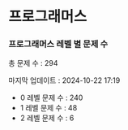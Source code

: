 # 프로그래머스
### 프로그래머스 레벨 별 문제 수
총 문제 수 : 294

마지막 업데이트 : 2024-10-22 17:19

- 0 레벨 문제 수 : 240
- 1 레벨 문제 수 : 48
- 2 레벨 문제 수 : 6
